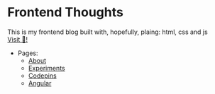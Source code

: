 # Frontend Thoughts

This is my frontend blog built with, hopefully, plaing: html, css and js  
[Visit 👋!](https://gitmibrahim.github.io/me/)  
  
- Pages:
    - [About](https://gitmibrahim.github.io/me/)
    - [Experiments](https://gitmibrahim.github.io/me/experiments)
    - [Codepins](https://gitmibrahim.github.io/me/codepins)
    - [Angular](https://gitmibrahim.github.io/me/angular)